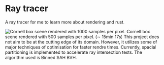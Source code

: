 # Ray tracer
A ray tracer for me to learn more about rendering and rust.

![Cornell box scene rendered with 1000 samples per pixel.](cornell_box_1000.png)
Cornell box scene rendered with 500 samples per pixel. ($\sim$ 15min 17s)
This project does not aim to be at the cutting edge of its domain. However, it utilizes some of major techniques of optimisation for faster rendre times.
Currently, spacial partitioning is implemented to accelerate ray intersection tests. The algorithm used is Binned SAH BVH.
